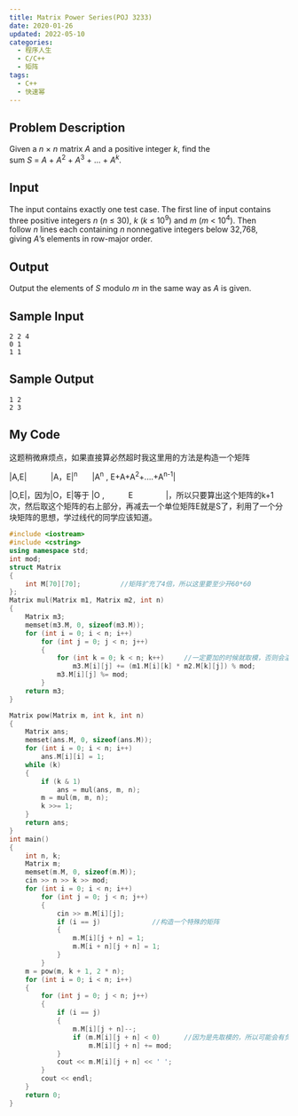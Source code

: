 ```yaml
---
title: Matrix Power Series(POJ 3233)
date: 2020-01-26
updated: 2022-05-10
categories:
  - 程序人生
  - C/C++
  - 矩阵
tags:
  - C++
  - 快速幂
---
```


## Problem Description 

Given a <em>n</em> × <em>n</em> matrix <em>A</em> and a positive integer <em>k</em>, find the sum <em>S</em> = <em>A</em> + <em>A</em><sup>2</sup> + <em>A</em><sup>3</sup> + … + <em>A<sup>k</sup></em>. 

## Input 

The input contains exactly one test case. The first line of input contains three positive integers <em>n</em> (<em>n</em> ≤ 30), <em>k</em> (<em>k</em> ≤ 10<sup>9</sup>) and <em>m</em> (<em>m</em> < 10<sup>4</sup>). Then follow <em>n</em> lines each containing <em>n</em> nonnegative integers below 32,768, giving <em>A</em>’s elements in row-major order. 

## Output 

Output the elements of <em>S</em> modulo <em>m</em> in the same way as <em>A</em> is given. 

## Sample Input 

```
2 2 4
0 1
1 1
```

## Sample Output 

```
1 2
2 3
```

## My Code

<p>这题稍微麻烦点，如果直接算必然超时我这里用的方法是构造一个矩阵</p>
<p>|A,E|           |A，E|<sup>n        </sup>|A<sup>n</sup> , E+A+A<sup>2</sup>+....+A<sup>n-1</sup>|</p>
<p>|O,E|，因为|O，E|等于 |O ,           E               |，所以只要算出这个矩阵的k+1次，然后取这个矩阵的右上部分，再减去一个单位矩阵E就是S了，利用了一个分块矩阵的思想，学过线代的同学应该知道。</p>

```cpp
#include <iostream>
#include <cstring>
using namespace std;
int mod;
struct Matrix
{
    int M[70][70];          //矩阵扩充了4倍，所以这里要至少开60*60
};
Matrix mul(Matrix m1, Matrix m2, int n)
{
    Matrix m3;
    memset(m3.M, 0, sizeof(m3.M));
    for (int i = 0; i < n; i++)
        for (int j = 0; j < n; j++)
        {
            for (int k = 0; k < n; k++)     //一定要加的时候就取模，否则会溢出
                m3.M[i][j] += (m1.M[i][k] * m2.M[k][j]) % mod;
            m3.M[i][j] %= mod;
        }
    return m3;
}

Matrix pow(Matrix m, int k, int n)
{
    Matrix ans;
    memset(ans.M, 0, sizeof(ans.M));
    for (int i = 0; i < n; i++)
        ans.M[i][i] = 1;
    while (k)
    {
        if (k & 1)
            ans = mul(ans, m, n);
        m = mul(m, m, n);
        k >>= 1;
    }
    return ans;
}
int main()
{
    int n, k;
    Matrix m;
    memset(m.M, 0, sizeof(m.M));
    cin >> n >> k >> mod;
    for (int i = 0; i < n; i++)
        for (int j = 0; j < n; j++)
        {
            cin >> m.M[i][j];
            if (i == j)             //构造一个特殊的矩阵
            {
                m.M[i][j + n] = 1;
                m.M[i + n][j + n] = 1;
            }
        }
    m = pow(m, k + 1, 2 * n);
    for (int i = 0; i < n; i++)
    {
        for (int j = 0; j < n; j++)
        {
            if (i == j)
            {
                m.M[i][j + n]--;
                if (m.M[i][j + n] < 0)      //因为是先取模的，所以可能会有负的，要加回去
                    m.M[i][j + n] += mod;
            }
            cout << m.M[i][j + n] << ' ';
        }
        cout << endl;
    }
    return 0;
}
```
